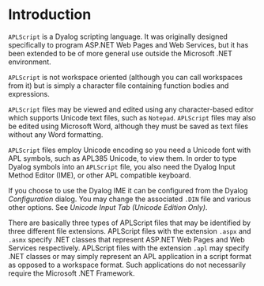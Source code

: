 <h1 class="heading"><span class="name">Introduction</span></h1>

`APLScript` is a Dyalog scripting language. It was originally designed specifically to program ASP.NET Web Pages and Web Services, but it has been extended to be of more general use outside the Microsoft .NET environment.

`APLScript` is not workspace oriented (although you can call workspaces from it) but is simply a character file containing function bodies and expressions.

`APLScript` files may be viewed and edited using any character-based editor which supports Unicode text files, such as `Notepad`. `APLScript` files may also be edited using Microsoft Word, although they must be saved as text files without any Word formatting.

`APLScript` files employ Unicode encoding so you need a Unicode font with APL symbols, such as APL385 Unicode, to view them. In order to type Dyalog symbols into an `APLScript` file, you also need the Dyalog Input Method Editor (IME), or other APL compatible keyboard.

If you choose to use the Dyalog IME it can be configured from the Dyalog *Configuration* dialog. You may change the associated `.DIN` file and various other options. See *Unicode Input Tab (Unicode Edition Only)*.

There are basically three types of APLScript files that may be identified by three different file extensions. APLScript files with the extension `.aspx` and `.asmx` specify .NET classes that represent ASP.NET Web Pages and Web Services respectively. APLScript files with the extension `.apl` may specify .NET classes or may simply represent an APL application in a script format as opposed to a workspace format. Such applications do not necessarily require the Microsoft .NET Framework.
